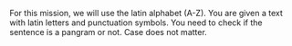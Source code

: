 For this mission, we will use the latin alphabet (A-Z). You are given a text with latin letters and punctuation
symbols. You need to check if the sentence is a pangram or not. Case does not matter.
